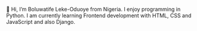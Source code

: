 
👋 Hi, I’m Boluwatife Leke-Oduoye from Nigeria. I enjoy programming in Python.
I am currently learning Frontend development with HTML, CSS and JavaScript and also Django.
